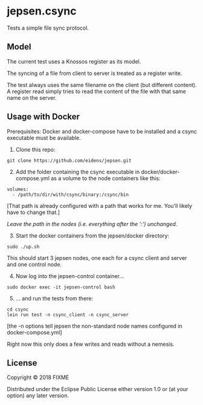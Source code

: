 # jepsen.csync

Tests a simple file sync protocol.

## Model

The current test uses a Knossos register as its model.

The syncing of a file from client to server is treated as a register
write.

The test always uses the same filename on the client (but different
content). A register read simply tries to read the content of the file
with that same name on the server.

## Usage with Docker

Prerequisites: Docker and docker-compose have to be installed and
a csync executable must be available.

1. Clone this repo:

```
git clone https://github.com/eidens/jepsen.git
```

2. Add the folder containing the csync executable in
  docker/docker-compose.yml as a volume to the node containers like
  this:

```
volumes:
  - /path/to/dir/with/csync/binary:/csync/bin
```

[That path is already configured with a path that works for me. You'll
likely have to change that.]

*Leave the path in the nodes (i.e. everything after the ':')
unchanged.*

3. Start the docker containers from the jepsen/docker directory:

```
sudo ./up.sh
```

This should start 3 jepsen nodes, one each for a csync client and
server and one control node.

4. Now log into the jepsen-control container...

```
sudo docker exec -it jepsen-control bash
```

5. ... and run the tests from there:

```
cd csync
lein run test -n csync_client -n csync_server
```

[the -n options tell jepsen the non-standard node names configured in
docker-compose.yml]


Right now this only does a few writes and reads without a nemesis.

## License

Copyright © 2018 FIXME

Distributed under the Eclipse Public License either version 1.0 or (at
your option) any later version.
